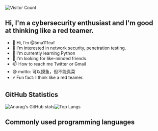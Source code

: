 ![Visitor Count](https://profile-counter.glitch.me/5ma111eaf/count.svg)

## Hi, I'm a cybersecurity enthusiast and I'm good at thinking like a red teamer.
- 👋 Hi, I’m @5ma111eaf
- 👀 I'm interested in network security, penetration testing.
- 🌱 I'm currently learning Python
- 💞️ I'm looking for like-minded friends
- 📫 How to reach me Twitter or Gmail
- 😄 motto: 可以摸鱼，但不能真菜
- ⚡ Fun fact: I think like a red teamer.

<!---
5ma111eaf/5ma111eaf is a ✨ special ✨ repository because its `README.md` (this file) appears on your GitHub profile.
You can click the Preview link to take a look at your changes.
--->

## GitHub Statistics

![Anurag's GitHub stats](https://github-readme-stats.vercel.app/api?username=5ma111eaf&show_icons=true&theme=cobalt)![Top Langs](https://github-readme-stats.vercel.app/api/top-langs/?username=5ma111eaf&layout=compact)
## Commonly used programming languages


